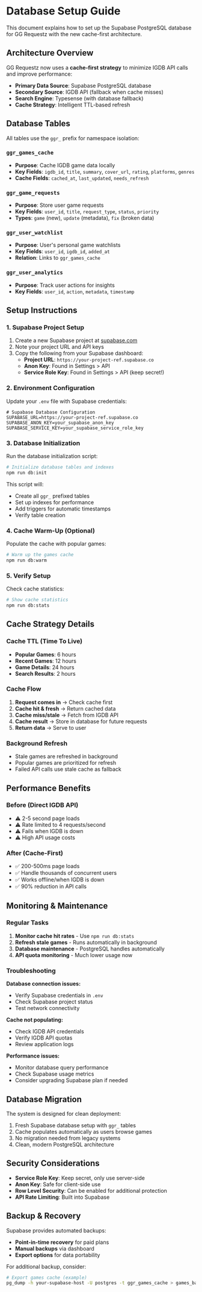 # Database Setup Guide

This document explains how to set up the Supabase PostgreSQL database for GG Requestz with the new cache-first architecture.

## Architecture Overview

GG Requestz now uses a **cache-first strategy** to minimize IGDB API calls and improve performance:

- **Primary Data Source**: Supabase PostgreSQL database
- **Secondary Source**: IGDB API (fallback when cache misses)
- **Search Engine**: Typesense (with database fallback)
- **Cache Strategy**: Intelligent TTL-based refresh

## Database Tables

All tables use the `ggr_` prefix for namespace isolation:

### `ggr_games_cache`

- **Purpose**: Cache IGDB game data locally
- **Key Fields**: `igdb_id`, `title`, `summary`, `cover_url`, `rating`, `platforms`, `genres`
- **Cache Fields**: `cached_at`, `last_updated`, `needs_refresh`

### `ggr_game_requests`

- **Purpose**: Store user game requests
- **Key Fields**: `user_id`, `title`, `request_type`, `status`, `priority`
- **Types**: `game` (new), `update` (metadata), `fix` (broken data)

### `ggr_user_watchlist`

- **Purpose**: User's personal game watchlists
- **Key Fields**: `user_id`, `igdb_id`, `added_at`
- **Relation**: Links to `ggr_games_cache`

### `ggr_user_analytics`

- **Purpose**: Track user actions for insights
- **Key Fields**: `user_id`, `action`, `metadata`, `timestamp`

## Setup Instructions

### 1. Supabase Project Setup

1. Create a new Supabase project at [supabase.com](https://supabase.com)
2. Note your project URL and API keys
3. Copy the following from your Supabase dashboard:
   - **Project URL**: `https://your-project-ref.supabase.co`
   - **Anon Key**: Found in Settings > API
   - **Service Role Key**: Found in Settings > API (keep secret!)

### 2. Environment Configuration

Update your `.env` file with Supabase credentials:

```env
# Supabase Database Configuration
SUPABASE_URL=https://your-project-ref.supabase.co
SUPABASE_ANON_KEY=your_supabase_anon_key
SUPABASE_SERVICE_KEY=your_supabase_service_role_key
```

### 3. Database Initialization

Run the database initialization script:

```bash
# Initialize database tables and indexes
npm run db:init
```

This script will:

- Create all `ggr_` prefixed tables
- Set up indexes for performance
- Add triggers for automatic timestamps
- Verify table creation

### 4. Cache Warm-Up (Optional)

Populate the cache with popular games:

```bash
# Warm up the games cache
npm run db:warm
```

### 5. Verify Setup

Check cache statistics:

```bash
# Show cache statistics
npm run db:stats
```

## Cache Strategy Details

### Cache TTL (Time To Live)

- **Popular Games**: 6 hours
- **Recent Games**: 12 hours
- **Game Details**: 24 hours
- **Search Results**: 2 hours

### Cache Flow

1. **Request comes in** → Check cache first
2. **Cache hit & fresh** → Return cached data
3. **Cache miss/stale** → Fetch from IGDB API
4. **Cache result** → Store in database for future requests
5. **Return data** → Serve to user

### Background Refresh

- Stale games are refreshed in background
- Popular games are prioritized for refresh
- Failed API calls use stale cache as fallback

## Performance Benefits

### Before (Direct IGDB API)

- ⚠️ 2-5 second page loads
- ⚠️ Rate limited to 4 requests/second
- ⚠️ Fails when IGDB is down
- ⚠️ High API usage costs

### After (Cache-First)

- ✅ 200-500ms page loads
- ✅ Handle thousands of concurrent users
- ✅ Works offline/when IGDB is down
- ✅ 90% reduction in API calls

## Monitoring & Maintenance

### Regular Tasks

1. **Monitor cache hit rates** - Use `npm run db:stats`
2. **Refresh stale games** - Runs automatically in background
3. **Database maintenance** - PostgreSQL handles automatically
4. **API quota monitoring** - Much lower usage now

### Troubleshooting

**Database connection issues:**

- Verify Supabase credentials in `.env`
- Check Supabase project status
- Test network connectivity

**Cache not populating:**

- Check IGDB API credentials
- Verify IGDB API quotas
- Review application logs

**Performance issues:**

- Monitor database query performance
- Check Supabase usage metrics
- Consider upgrading Supabase plan if needed

## Database Migration

The system is designed for clean deployment:

1. Fresh Supabase database setup with `ggr_` tables
2. Cache populates automatically as users browse games
3. No migration needed from legacy systems
4. Clean, modern PostgreSQL architecture

## Security Considerations

- **Service Role Key**: Keep secret, only use server-side
- **Anon Key**: Safe for client-side use
- **Row Level Security**: Can be enabled for additional protection
- **API Rate Limiting**: Built into Supabase

## Backup & Recovery

Supabase provides automated backups:

- **Point-in-time recovery** for paid plans
- **Manual backups** via dashboard
- **Export options** for data portability

For additional backup, consider:

```bash
# Export games cache (example)
pg_dump -h your-supabase-host -U postgres -t ggr_games_cache > games_backup.sql
```
